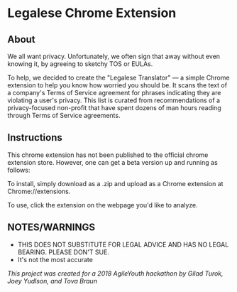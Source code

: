# Legalese Chrome Extension

## About

We all want privacy. Unfortunately, we often sign that away without even knowing it, by agreeing to sketchy TOS or EULAs.

To help, we decided to create the "Legalese Translator" — a simple Chrome extension to help you know how worried you should be. It scans the text of a company's Terms of Service agreement for phrases indicating they are violating a user's privacy. This list is curated from recommendations of a privacy-focused non-profit that have spent dozens of man hours reading through Terms of Service agreements.

## Instructions

This chrome extension has not been published to the official chrome extension store. However, one can get a beta version up and running as follows:

To install, simply download as a .zip and upload as a Chrome extension at Chrome://extensions.

To use, click the extension on the webpage you'd like to analyze.

## NOTES/WARNINGS

* THIS DOES NOT SUBSTITUTE FOR LEGAL ADVICE AND HAS NO LEGAL BEARING. PLEASE DON'T SUE.
* It's not the most accurate


_This project was created for a 2018 AgileYouth hackathon by Gilad Turok, Joey Yudlson, and Tova Braun_
